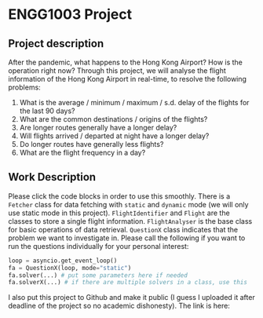 # ENGG1003 Project

## Project description
After the pandemic, what happens to the Hong Kong Airport? How is the operation right now? Through this project, we will analyse the flight information of the Hong Kong Airport in real-time, to resolve the following problems:
1. What is the average / minimum / maximum / s.d. delay of the flights for the last 90 days?
2. What are the common destinations / origins of the flights?
3. Are longer routes generally have a longer delay?
4. Will flights arrived / departed at night have a longer delay?
5. Do longer routes have generally less flights?
6. What are the flight frequency in a day?

## Work Description
Please click the code blocks in order to use this smoothly. There is a `Fetcher` class for data fetching with `static` and `dynamic` mode (we will only use static mode in this project). `FlightIdentifier` and `Flight` are the classes to store a single flight information. `FlightAnalyser` is the base class for basic operations of data retrieval. `QuestionX` class indicates that the problem we want to investigate in. Please call the following if you want to run the questions individually for your personal interest:
```py
loop = asyncio.get_event_loop()
fa = QuestionX(loop, mode="static")
fa.solver(...) # put some parameters here if needed
fa.solverX(...) # if there are multiple solvers in a class, use this
```

I also put this project to Github and make it public (I guess I uploaded it after deadline of the project so no academic dishonesty). The link is here: 